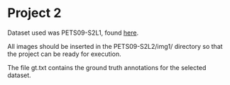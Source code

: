 # Project 2

Dataset used was PETS09-S2L1, found [here](https://motchallenge.net/data/3D_MOT_2015/).

All images should be inserted in the PETS09-S2L2/img1/ directory so that the project can be ready for execution.

The file gt.txt contains the ground truth annotations for the selected dataset.
